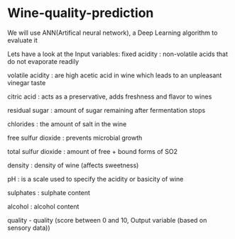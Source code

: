 # Wine-quality-prediction
We will use ANN(Artifical neural network), a Deep Learning algorithm to evaluate it

Lets have a look at the Input variables:
fixed acidity : non-volatile acids that do not evaporate readily

volatile acidity : are high acetic acid in wine which leads to an unpleasant vinegar taste

citric acid : acts as a preservative, adds freshness and flavor to wines

residual sugar : amount of sugar remaining after fermentation stops

chlorides : the amount of salt in the wine

free sulfur dioxide : prevents microbial growth

total sulfur dioxide : amount of free + bound forms of SO2

density : density of wine (affects sweetness)

pH : is a scale used to specify the acidity or basicity of wine

sulphates : sulphate content

alcohol : alcohol content

quality - quality (score between 0 and 10, Output variable (based on sensory data))
